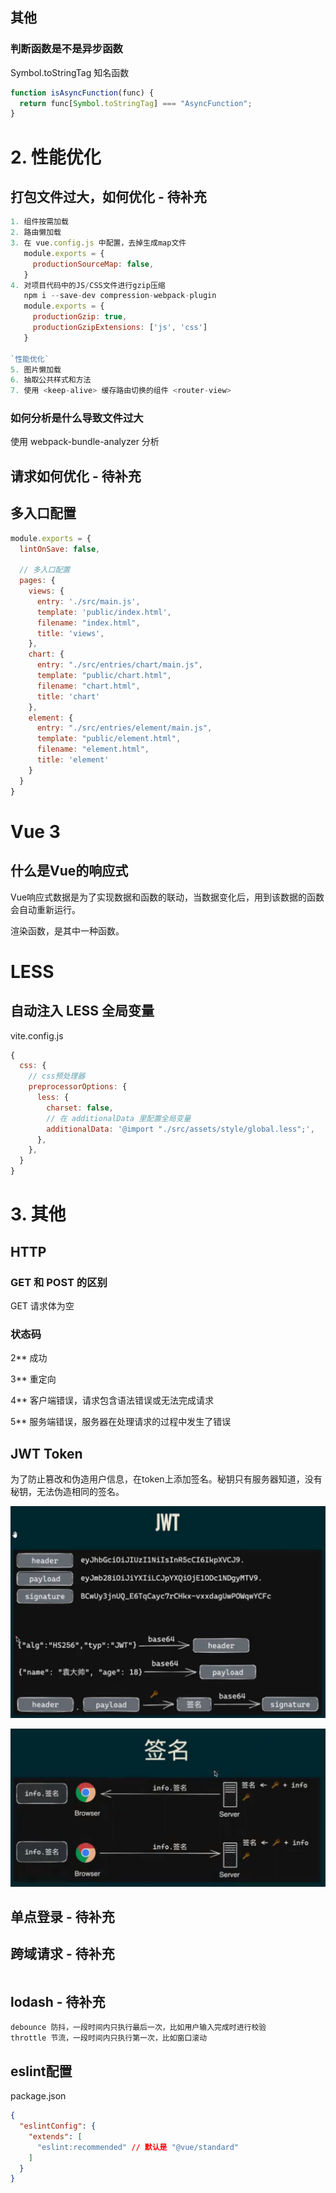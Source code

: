 






## 其他

### 判断函数是不是异步函数

Symbol.toStringTag   知名函数

```js
function isAsyncFunction(func) {
  return func[Symbol.toStringTag] === "AsyncFunction";
}
```


# 2. 性能优化



## 打包文件过大，如何优化  - 待补充

```js
1. 组件按需加载
2. 路由懒加载
3. 在 vue.config.js 中配置，去掉生成map文件
   module.exports = {
     productionSourceMap: false,
   }
4. 对项目代码中的JS/CSS文件进行gzip压缩
   npm i --save-dev compression-webpack-plugin
   module.exports = {
     productionGzip: true,
     productionGzipExtensions: ['js', 'css']
   }

`性能优化`
5. 图片懒加载
6. 抽取公共样式和方法
7. 使用 <keep-alive> 缓存路由切换的组件 <router-view>
```



### 如何分析是什么导致文件过大

使用 webpack-bundle-analyzer 分析



## 请求如何优化  - 待补充



## 多入口配置

```js
module.exports = {
  lintOnSave: false,

  // 多入口配置
  pages: {
    views: {
      entry: './src/main.js',
      template: 'public/index.html',
      filename: "index.html",
      title: 'views',
    },
    chart: {
      entry: "./src/entries/chart/main.js",
      template: "public/chart.html",
      filename: "chart.html",
      title: 'chart'
    },
    element: {
      entry: "./src/entries/element/main.js",
      template: "public/element.html",
      filename: "element.html",
      title: 'element'
    }
  }
}
```



# Vue 3

## 什么是Vue的响应式

Vue响应式数据是为了实现数据和函数的联动，当数据变化后，用到该数据的函数会自动重新运行。

渲染函数，是其中一种函数。



# LESS

## 自动注入 LESS 全局变量

vite.config.js

```js
{  
  css: {
    // css预处理器
    preprocessorOptions: {
      less: {
        charset: false,
        // 在 additionalData 里配置全局变量
        additionalData: '@import "./src/assets/style/global.less";',
      },
    },
  }
}
```



# 3. 其他

## HTTP

### GET 和 POST 的区别

GET 请求体为空

### 状态码

2**  成功

3**  重定向

4**  客户端错误，请求包含语法错误或无法完成请求

5**  服务端错误，服务器在处理请求的过程中发生了错误



## JWT Token

为了防止篡改和伪造用户信息，在token上添加签名。秘钥只有服务器知道，没有秘钥，无法伪造相同的签名。

![](../../assets/images/JavaScript/JWT.png)

![](../../assets/images/JavaScript/token_sign.png)





## 单点登录  - 待补充



## 跨域请求  - 待补充

```js
```



## lodash  - 待补充

```js
debounce 防抖，一段时间内只执行最后一次，比如用户输入完成时进行校验
throttle 节流，一段时间内只执行第一次，比如窗口滚动
```



## eslint配置

package.json

```json
{
  "eslintConfig": {
    "extends": [
      "eslint:recommended" // 默认是 "@vue/standard"
    ]
  }
}
```



